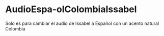# AudioEspa-olColombiaIssabel
Solo es para cambiar el audio de Issabel a Español con un acento natural Colombia

